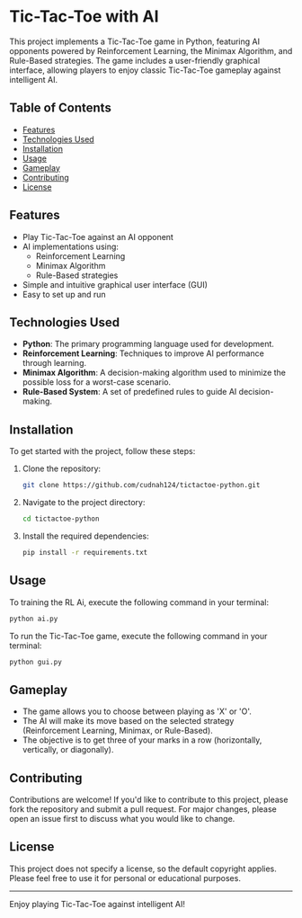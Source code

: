 # Tic-Tac-Toe with AI

This project implements a Tic-Tac-Toe game in Python, featuring AI opponents powered by Reinforcement Learning, the Minimax Algorithm, and Rule-Based strategies. The game includes a user-friendly graphical interface, allowing players to enjoy classic Tic-Tac-Toe gameplay against intelligent AI.

## Table of Contents

- [Features](#features)
- [Technologies Used](#technologies-used)
- [Installation](#installation)
- [Usage](#usage)
- [Gameplay](#gameplay)
- [Contributing](#contributing)
- [License](#license)

## Features

- Play Tic-Tac-Toe against an AI opponent
- AI implementations using:
  - Reinforcement Learning
  - Minimax Algorithm
  - Rule-Based strategies
- Simple and intuitive graphical user interface (GUI)
- Easy to set up and run

## Technologies Used

- **Python**: The primary programming language used for development.
- **Reinforcement Learning**: Techniques to improve AI performance through learning.
- **Minimax Algorithm**: A decision-making algorithm used to minimize the possible loss for a worst-case scenario.
- **Rule-Based System**: A set of predefined rules to guide AI decision-making.

## Installation

To get started with the project, follow these steps:

1. Clone the repository:
   ```bash
   git clone https://github.com/cudnah124/tictactoe-python.git
   ```
2. Navigate to the project directory:
   ```bash
   cd tictactoe-python
   ```
3. Install the required dependencies:
   ```bash
   pip install -r requirements.txt
   ```

## Usage
To training the RL Ai, execute the following command in your terminal:
```bash
python ai.py
```

To run the Tic-Tac-Toe game, execute the following command in your terminal:

```bash
python gui.py
```

## Gameplay

- The game allows you to choose between playing as 'X' or 'O'.
- The AI will make its move based on the selected strategy (Reinforcement Learning, Minimax, or Rule-Based).
- The objective is to get three of your marks in a row (horizontally, vertically, or diagonally).

## Contributing

Contributions are welcome! If you'd like to contribute to this project, please fork the repository and submit a pull request. For major changes, please open an issue first to discuss what you would like to change.

## License

This project does not specify a license, so the default copyright applies. Please feel free to use it for personal or educational purposes.

---

Enjoy playing Tic-Tac-Toe against intelligent AI!
